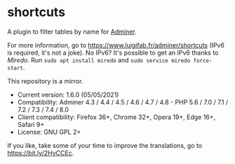 # shortcuts

A plugin to filter tables by name for [Adminer](https://github.com/vrana/adminer).

For more information, go to https://www.luigifab.fr/adminer/shortcuts (IPv6 is required, it's not a joke). No IPv6? It's possible to get an IPv6 thanks to *Miredo*. Run `sudo apt install miredo` and `sudo service miredo force-start`.

This repository is a mirror.

- Current version: 1.6.0 (05/05/2021)
- Compatibility: Adminer 4.3 / 4.4 / 4.5 / 4.6 / 4.7 / 4.8 - PHP 5.6 / 7.0 / 7.1 / 7.2 / 7.3 / 7.4 / 8.0
- Client compatibility: Firefox 36+, Chrome 32+, Opera 19+, Edge 16+, Safari 9+
- License: GNU GPL 2+

If you like, take some of your time to improve the translations, go to https://bit.ly/2HyCCEc.
